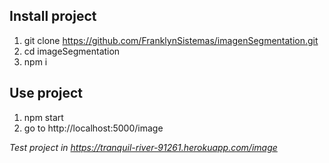 
## Install project

1. git clone https://github.com/FranklynSistemas/imagenSegmentation.git
2. cd imageSegmentation
3. npm i


## Use project

1. npm start
2. go to http://localhost:5000/image


*Test project in https://tranquil-river-91261.herokuapp.com/image*